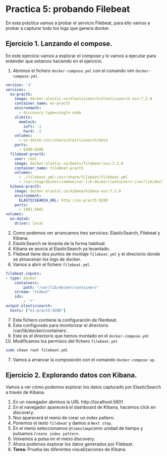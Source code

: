 # Practica 5: probando Filebeat

En esta práctica vamos a probar el servicio Filebeat, para ello vamos a probar a capturar todo los logs que genera docker.

## Ejercicio 1. Lanzando el compose.

En este ejercicio vamos a explorar el compose y lo vamos a ejecutar para entender que estamos haciendo en el ejercicio.

1. Abrimos el fichero `docker-compose.yml` con el comando vim `docker-compose.yml`.

```yaml
version: '3'
services:
  es-pract5:
    image: docker.elastic.co/elasticsearch/elasticsearch-oss:7.2.0
    container_name: es-pract5
    environment:
      - discovery.type=single-node
    ulimits:
      memlock:
        soft: -1
        hard: -1
    volumes:
      - es-data5:/usr/share/elasticsearch/data
    ports:
      - 9200:9200
  filebeat-pract5:
    user: root
    image: docker.elastic.co/beats/filebeat-oss:7.2.0
    container_name: filebeat-pract5
    volumes:
      - ./filebeat.yml:/usr/share/filebeat/filebeat.yml
      - /var/snap/docker/common/var-lib-docker/containers:/var/lib/docker/containers
  kibana-pract5:
    image: docker.elastic.co/kibana/kibana-oss:7.2.0
    environment:
      ELASTICSEARCH_URL: http://es-pract5:9200
    ports:
      - 5601:5601
volumes:
  es-data5:
    driver: local

```

2. Como podemos ver arrancamos tres servicios: ElasticSearch, Filebeat y Kibana.
3. ElasticSearch se levanta de la forma habitual.
4. Kibana se asocia al ElasticSearch ya levantado.
5. Filebeat tiene dos puntos de montaje `filebeat.yml` y el directorio donde se almacenan los logs de docker.
6. Vamos a abrir el fichero `filebeat.yml`.

```yaml
filebeat.inputs:
- type: docker
	containers:
		path: "/var/lib/docker/containers"
  	stream: "stdout"
  	ids:
  		- '*'
output.elasticsearch:
  hosts: ["es-pract5:9200"]
```

7. Este fichero contiene la configuración de filenbeat.
8. Esta configurado para monitorizar el directorio /var/lib/docker/containers`.
9. Este es el directorio que hemos montado en el `docker-compose.yml`
10. Modificamos los permisos del fichero `filebeat.yml` 

```bash
sudo chown root filebeat.yml
```

7. Vamos a arrancar la composición con el comando `docker-compose up`.

## Ejercicio 2. Explorando datos con Kibana.

Vamos a ver cómo podemos explorar los datos capturado por ElasticSearch a través de Kibana.

1. En un navegador abrimos la URL http://localhost:5601
2. En el navegador aparecerá el dashboard de Kibana, hacemos click en discovery.
3. Nos aparecerá el menú de crear un índex pattern.
4. Ponemos el texto `filebeat` y damos a `Next step`.
5. En el menú seleccionamos `@timestamp`como unidad de tiempo y pulsamos `Create index pattern`.
6. Volvemos a pulsa en el menú discovery.
7. Ahora podemos explorar los datos generados por Filebeat.
8. **Tarea:** Prueba las diferentes visualizaciones de Kibana.